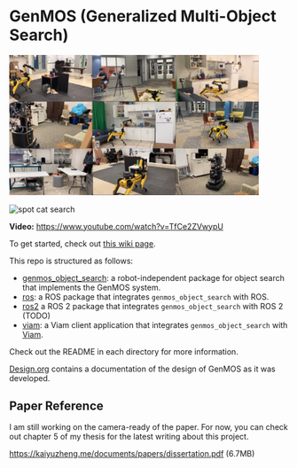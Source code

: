 # GenMOS (Generalized Multi-Object Search)

[<img src='./docs/genmos_demogrid.png' width='450px'>](https://www.youtube.com/watch?v=TfCe2ZVwypU)

![spot cat search](./docs/spot_cat_search.gif)

**Video:** https://www.youtube.com/watch?v=TfCe2ZVwypU


To get started, check out [this wiki page](https://github.com/zkytony/genmos_object_search/wiki/GenMOS:-A-System-for-Generalized-Multi-Object-Search).

This repo is structured as follows:
- [genmos_object_search](./genmos_object_search): a robot-independent package for object search that implements the GenMOS system.
- [ros](./ros): a ROS package that integrates `genmos_object_search` with ROS.
- [ros2](./ros2) a ROS 2 package that integrates `genmos_object_search` with ROS 2 (TODO)
- [viam](./viam): a Viam client application that integrates `genmos_object_search` with [Viam](https://www.viam.com/).

Check out the README in each directory for more information.

[Design.org](./Design.org) contains a documentation of the design of GenMOS as it was developed.


## Paper Reference
 I am still working on the camera-ready of the paper. For now, you can check out chapter 5 of my thesis for the latest writing about this project.

https://kaiyuzheng.me/documents/papers/dissertation.pdf (6.7MB)
